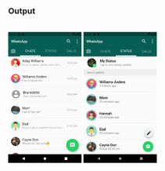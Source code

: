 
### Output
<br>
<img src="screenshots/WA chatscreen.png" width="150" height=auto>  <img src="screenshots/WA status screen.png" width="150" height=auto>
<br>
